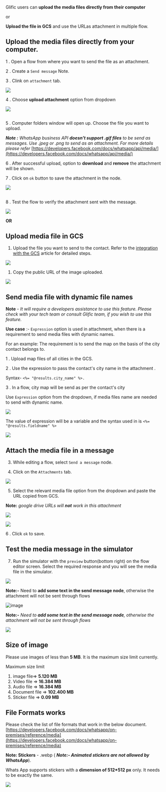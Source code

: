 Glific users can **upload the media files directly from their computer**

or

**Upload the file in GCS** and use the URLas attachment in multiple flow.



## Upload the media files directly from your computer.

1 .  Open a flow from where you want to send the file as an attachment.

2 . Create a `Send message` Note.

3 . Clink on `attachment` tab.

![](https://static.slab.com/prod/uploads/8k89m6if/posts/images/1W0A_1zQgkX6NDO2XaHQalSi.png)



4 . Choose **upload attachment** option from dropdown

![](https://static.slab.com/prod/uploads/8k89m6if/posts/images/_QbMWoePO_MSbB-KDkZpBFR1.png)

## 

5 . Computer folders window will open up. Choose the file you want to upload.



**_Note :_**  _WhatsApp business API_ **_doesn&#39;t support .gif files_** _to be send as messages. Use .jpeg or .png to send as an attachment. For more details please refer_ [https://developers.facebook.com/docs/whatsapp/api/media/](https://developers.facebook.com/docs/whatsapp/api/media/)

6 . After successful upload, option to **download** and **remove** the attachment will be shown.

7 . Click on `ok` button to save the attachment in the node.

![](https://static.slab.com/prod/uploads/8k89m6if/posts/images/D9xW64sbh_b_9XHBtOY6atJc.png)

## 

8 .  Test the flow to verify the attachment sent with the message.

![](https://static.slab.com/prod/uploads/8k89m6if/posts/images/r-iBsKmWJM64-sAFigF82HHQ.png)



**OR**

## Upload media file in GCS

1. Upload the file you want to send to the contact. Refer to the  [integration with the GCS](https://glific.slab.com/posts/how-to-integrate-gcs-in-glific-to-store-media-files-received-in-chat-flow-ol6876gq) article for detailed steps.

![](https://static.slab.com/prod/uploads/8k89m6if/posts/images/yARgRSG8scO88_sCnCSdcSQn.png)

1. Copy the public URL of the image uploaded.

![](https://static.slab.com/prod/uploads/8k89m6if/posts/images/0hOfcAxH2uLn0deRJ9PNC-u3.png)

## Send media file with dynamic file names 

**Note** - _It will require a developers assistance to use this feature.  Please check with your tech team or consult Glific team, if you wish to use this feature._

**Use case** :- `Expression` option is used  in attachment, when there is a requirement to send media files with dynamic names.

For an example: The requirement is to send the map on the basis of the city contact belongs to.

1 . Upload map files of all cities in the GCS.

2 . Use the expression to pass the contact&#39;s city name in the attachment .

Syntax- `<%= "@results.city_name" %>.`

3 . In a flow, city map will be send as per the contact&#39;s city

Use `Expression` option from the dropdown, if media files name are needed to send with dynamic name.

![](https://static.slab.com/prod/uploads/8k89m6if/posts/images/se7dkiVcHTdAZsdmcu45sXY-.png)

The value of expression will be a variable and the syntax used in is `<%= "@results.fieldname" %>`

![](https://static.slab.com/prod/uploads/8k89m6if/posts/images/jOr2qty6LRGE3Rz-JWCjFmhd.png)



## Attach the media file in a message

3.   While editing  a flow, select `Send a message` node.

4.  Click on the `Attachments` tab.

![](https://static.slab.com/prod/uploads/8k89m6if/posts/images/mqc4uZfj2-jzUXGAQL4Qa1nB.png)



5.  Select the relevant media file option from the dropdown and paste the URL copied from GCS.

**Note:** _google drive URLs will_ **_not_** _work in this attachment_



![](https://static.slab.com/prod/uploads/8k89m6if/posts/images/A8oBw6ZwwNwYFPDkq451HC1g.png)

![](https://static.slab.com/prod/uploads/8k89m6if/posts/images/5NRFZ3f5Ou2KXUQ7wsvxAeCF.png)



6 . Click `ok` to save.

## Test the media message in the simulator

7.  Run the simulator with the  `preview`  button(bottom right)  on the flow editor screen.  Select the required response and you will see the media file in the simulator.

![](https://static.slab.com/prod/uploads/8k89m6if/posts/images/-YIB8aC8QRj0-YdTa9FBvGKy.png)

**Note:-** Need to **add some text in the send message node**, otherwise the attachment will not be sent through flows

![image](https://user-images.githubusercontent.com/16541548/210726298-2a705406-f00a-42fd-9826-56b8e5cac4ab.png)


**Note:-**  _Need to_ **_add some text in the send message node_**_, otherwise the attachment will not be sent through flows_

![](https://slabstatic.com/prod/uploads/8k89m6if/posts/images/Y5w8uIDc--Hx0W3ZG1SadP8M.png)



## Size of image

Please use images of less than **5 MB**. It is the maximum size limit currently.

Maximum size limit

1. image file=&gt; **5.120 MB** 
1. Video file =&gt; **16.384 MB**  
1. Audio file =&gt; **16.384 MB**
1. Document file  =&gt; **102.400 MB**
1. Sticker file =&gt; **0.09 MB**



## File Formats works

Please check the list of file formats that work in the below document. [https://developers.facebook.com/docs/whatsapp/on-premises/reference/media](https://developers.facebook.com/docs/whatsapp/on-premises/reference/media)

**Note: Stickers** - .webp ( **_Note:- Animated stickers are not allowed by WhatsApp_**).

Whats App supports stickers with a **dimension of 512*512 px** only. It needs to be exactly the same.

![](https://static.slab.com/prod/uploads/8k89m6if/posts/images/c7J_k3FIsKmL9H6AIEpETHjQ.png)
